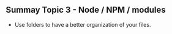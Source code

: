 ## Summay Topic 3 - Node / NPM / modules

* Use folders to have a better organization of your files.